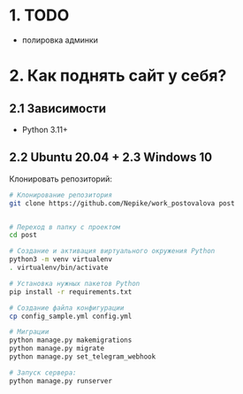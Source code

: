 
# 1. TODO
- полировка админки




# 2. Как поднять сайт у себя?
## 2.1 Зависимости
- Python 3.11+

## 2.2 Ubuntu 20.04 + 2.3 Windows 10

Клонировать репозиторий:
```bash
# Клонирование репозитория
git clone https://github.com/Nepike/work_postovalova post


# Переход в папку с проектом
cd post

# Создание и активация виртуального окружения Python
python3 -m venv virtualenv
. virtualenv/bin/activate

# Установка нужных пакетов Python
pip install -r requirements.txt

# Создание файла конфигурации
cp config_sample.yml config.yml

# Миграции
python manage.py makemigrations
python manage.py migrate
python manage.py set_telegram_webhook

# Запуск сервера:
python manage.py runserver

```
